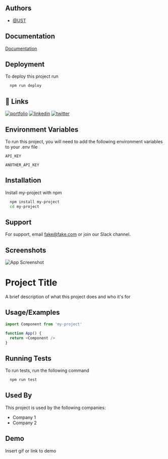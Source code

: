 
## Authors

- [@UST](https://www.github.com/Ust-test)


## Documentation

[Documentation](https://linktodocumentation)


## Deployment

To deploy this project run

```bash
  npm run deploy
```


## 🔗 Links
[![portfolio](https://img.shields.io/badge/my_portfolio-000?style=for-the-badge&logo=ko-fi&logoColor=white)](https://katherineoelsner.com/)
[![linkedin](https://img.shields.io/badge/linkedin-0A66C2?style=for-the-badge&logo=linkedin&logoColor=white)](https://www.linkedin.com/)
[![twitter](https://img.shields.io/badge/twitter-1DA1F2?style=for-the-badge&logo=twitter&logoColor=white)](https://twitter.com/)


## Environment Variables

To run this project, you will need to add the following environment variables to your .env file

`API_KEY`

`ANOTHER_API_KEY`


## Installation

Install my-project with npm

```bash
  npm install my-project
  cd my-project
```
    
## Support

For support, email fake@fake.com or join our Slack channel.


## Screenshots

![App Screenshot](https://via.placeholder.com/468x300?text=App+Screenshot+Here)


# Project Title

A brief description of what this project does and who it's for


## Usage/Examples

```javascript
import Component from 'my-project'

function App() {
  return <Component />
}
```


## Running Tests

To run tests, run the following command

```bash
  npm run test
```


## Used By

This project is used by the following companies:

- Company 1
- Company 2


## Demo

Insert gif or link to demo


